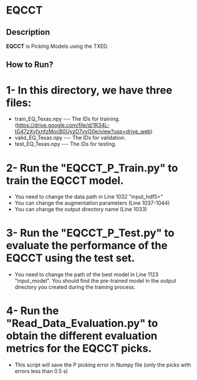 # EQCCT

## Description

**EQCCT** is Picking Models using the TXED.

## How to Run?
# 1- In this directory, we have three files:
* train_EQ_Texas.npy --- The IDs for training. (https://drive.google.com/file/d/1R34L-tG47zXyfxnfzMocB0UyzD7vyG0e/view?usp=drive_web)
* valid_EQ_Texas.npy --- The IDs for validation.
* test_EQ_Texas.npy  --- The IDs for testing.

# 2- Run the "EQCCT_P_Train.py" to train the EQCCT model.
* You need to change the data path in Line 1032 "input_hdf5="
* You can change the augmentation parameters (Line 1037-1044)
* You can change the output directory name (Line 1033)

# 3- Run the "EQCCT_P_Test.py" to evaluate the performance of the EQCCT using the test set.
* You need to change the path of the best model in Line 1123 "input_model". You should find the pre-trained model in the output directory you created during the training process.

# 4- Run the "Read_Data_Evaluation.py" to obtain the different evaluation metrics for the EQCCT picks.
* This script will save the P picking error in Numpy file (only the picks with errors less than 0.5 s)




